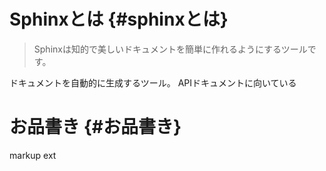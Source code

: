 Sphinxとは {#sphinxとは}
==========

> Sphinxは知的で美しいドキュメントを簡単に作れるようにするツールです。

ドキュメントを自動的に生成するツール。 APIドキュメントに向いている

お品書き {#お品書き}
========

<div class="toctree" markdown="1" titlesonly="" numbered="">

markup ext

</div>
